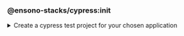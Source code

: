 <!-- markdownlint-disable MD041 -->
### @ensono-stacks/cypress:init

<details>
<summary>Create a cypress test project for your chosen application</summary>

The _init_ generator adds cypress e2e tests to the application you choose.

## Usage

```bash
nx g @ensono-stacks/cypress:init
```

Upon calling the _init_ generator you will be presented with the following question:

- What app would you like to generate a test project for?
    - The name of the existing application to generate a test project for

### Command line arguments

The following command line arguments are available:

| Option                | Description                                                       | Type      | 
| ---------------       | --------------------------------------------------------------    | ---       |
| --project             | The name of the application to generate a test project for      | string   |  

### Generator Output

The _init_ generator will create a new test project within your chosen application containing an example test and predefined configuration for the monorepo and the individual test project. 

```text title="Generated files"
.
├── apps
│   ├── <app-name>
│   │   ├── cypress
│   │   │   ├── e2e
│   │   │   │   ├── example.cy.ts #Example tests using cypress
│   │   │   ├── fixtures
│   │   │   │   ├── example.json #Example fixture/test data
│   │   │   ├── support
│   │   │   │   ├── commands.ts #Example custom commands for cypress
│   │   │   │   ├── e2e.ts #Configuration for cypress and test reporting
│   │   │   ├── tsconfig.json #Typescript configuration for cypress
│   │   ├── project.json #Updated with target for cypress and reporting
│   │   ├── tsconfig.json #Typescript configuration updated for cypress exclusions
└── cypress.config.base.ts #Shared cypress configuration across projects
```

:::note

Visit the [`Testing with cypress`](../../testing/testing_in_nx/cypress_nx.md) documentation for further details!

:::

</details>
